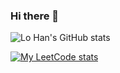 ### Hi there 👋

![Lo Han's GitHub stats](https://github-readme-stats.vercel.app/api?username=lo-han&show_icons=true&theme=dark)

[![My LeetCode stats](https://leetcard.jacoblin.cool/lo-han?ext=heatmap&theme=dark)](https://leetcode.com/u/lo-han/)

